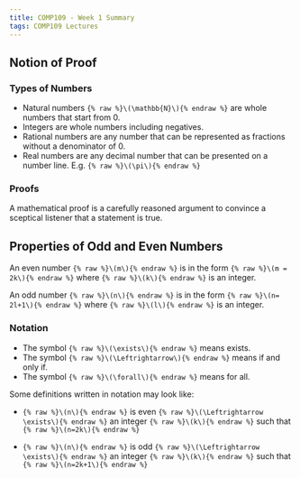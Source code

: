 ```yaml
---
title: COMP109 - Week 1 Summary
tags: COMP109 Lectures
---
```

## Notion of Proof
### Types of Numbers
* Natural numbers `{% raw %}\(\mathbb{N}\){% endraw %}` are whole numbers that start from 0.
* Integers are whole numbers including negatives.
* Rational numbers are any number that can be represented as fractions without a denominator of 0.
* Real numbers are any decimal number that can be presented on a number line. E.g. `{% raw %}\(\pi\){% endraw %}`

### Proofs
A mathematical proof is a carefully reasoned argument to convince a sceptical listener that a statement is true.

## Properties of Odd and Even Numbers
An even number `{% raw %}\(m\){% endraw %}` is in the form `{% raw %}\(m = 2k\){% endraw %}` where `{% raw %}\(k\){% endraw %}` is an integer.

An odd number `{% raw %}\(n\){% endraw %}` is in the form `{% raw %}\(n= 2l+1\){% endraw %}` where `{% raw %}\(l\){% endraw %}` is an integer.

### Notation
* The symbol `{% raw %}\(\exists\){% endraw %}` means exists.
* The symbol `{% raw %}\(\Leftrightarrow\){% endraw %}` means if and only if. 
* The symbol `{% raw %}\(\forall\){% endraw %}` means for all.

Some definitions written in notation may look like:

* `{% raw %}\(n\){% endraw %}` is even `{% raw %}\(\Leftrightarrow \exists\){% endraw %}`  an integer `{% raw %}\(k\){% endraw %}` such that `{% raw %}\(n=2k\){% endraw %}`

* `{% raw %}\(n\){% endraw %}` is odd `{% raw %}\(\Leftrightarrow \exists\){% endraw %}`  an integer `{% raw %}\(k\){% endraw %}` such that `{% raw %}\(n=2k+1\){% endraw %}`
